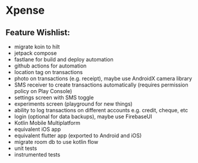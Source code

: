 # Xpense

## Feature Wishlist:
  - migrate koin to hilt
  - jetpack compose
  - fastlane for build and deploy automation
  - github actions for automation
  - location tag on transactions
  - photo on transactions (e.g. receipt), maybe use AndroidX camera library
  - SMS receiver to create transactions automatically (requires permission policy on Play Console)
  - settings screen with SMS toggle
  - experiments screen (playground for new things)
  - ability to log transactions on different accounts e.g. credit, cheque, etc
  - login (optional for data backups), maybe use FirebaseUI
  - Kotlin Mobile Multiplatform
  - equivalent iOS app
  - equivalent flutter app (exported to Android and iOS)
  - migrate room db to use kotlin flow
  - unit tests
  - instrumented tests

